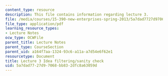```yaml
---
content_type: resource
description: This file contains information regarding lecture 3.
file: /media/courses/15-390-new-enterprises-spring-2013/5a7dad7727d97068bb832dfc8a63059d_MIT15_390S13_lec03.pdf
file_type: application/pdf
learning_resource_types:
- Lecture Notes
ocw_type: OCWFile
parent_title: Lecture Notes
parent_type: CourseSection
parent_uid: a164f7aa-1324-93c6-a11a-a7d54e6f62e1
resourcetype: Document
title: Lecture 3 Idea filtering/sanity check
uid: 5a7dad77-27d9-7068-bb83-2dfc8a63059d
---
```

